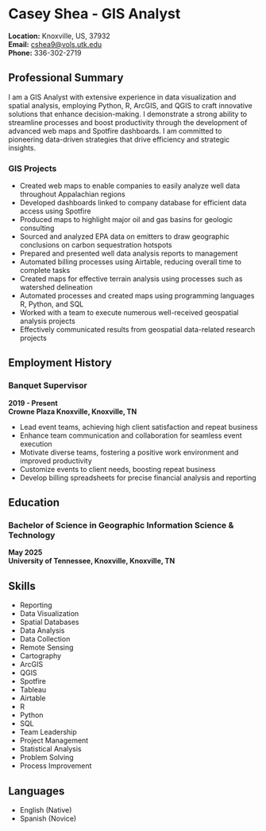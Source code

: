# Casey Shea - GIS Analyst

**Location:** Knoxville, US, 37932  
**Email:** cshea9@vols.utk.edu  
**Phone:** 336-302-2719

## Professional Summary

I am a GIS Analyst with extensive experience in data visualization and spatial analysis, employing Python, R, ArcGIS, and QGIS to craft innovative solutions that enhance decision-making. I demonstrate a strong ability to streamline processes and boost productivity through the development of advanced web maps and Spotfire dashboards. I am committed to pioneering data-driven strategies that drive efficiency and strategic insights.

### GIS Projects

- Created web maps to enable companies to easily analyze well data throughout Appalachian regions
- Developed dashboards linked to company database for efficient data access using Spotfire
- Produced maps to highlight major oil and gas basins for geologic consulting
- Sourced and analyzed EPA data on emitters to draw geographic conclusions on carbon sequestration hotspots
- Prepared and presented well data analysis reports to management
- Automated billing processes using Airtable, reducing overall time to complete tasks
- Created maps for effective terrain analysis using processes such as watershed delineation
- Automated processes and created maps using programming languages R, Python, and SQL
- Worked with a team to execute numerous well-received geospatial analysis projects
- Effectively communicated results from geospatial data-related research projects

## Employment History


### Banquet Supervisor
**2019 - Present**  
**Crowne Plaza Knoxville, Knoxville, TN**

- Lead event teams, achieving high client satisfaction and repeat business
- Enhance team communication and collaboration for seamless event execution
- Motivate diverse teams, fostering a positive work environment and improved productivity
- Customize events to client needs, boosting repeat business
- Develop billing spreadsheets for precise financial analysis and reporting

## Education

### Bachelor of Science in Geographic Information Science & Technology
**May 2025**  
**University of Tennessee, Knoxville, Knoxville, TN**

## Skills

- Reporting
- Data Visualization
- Spatial Databases
- Data Analysis
- Data Collection
- Remote Sensing
- Cartography
- ArcGIS
- QGIS
- Spotfire
- Tableau
- Airtable
- R
- Python
- SQL
- Team Leadership
- Project Management
- Statistical Analysis
- Problem Solving
- Process Improvement

## Languages

- English (Native)
- Spanish (Novice)


